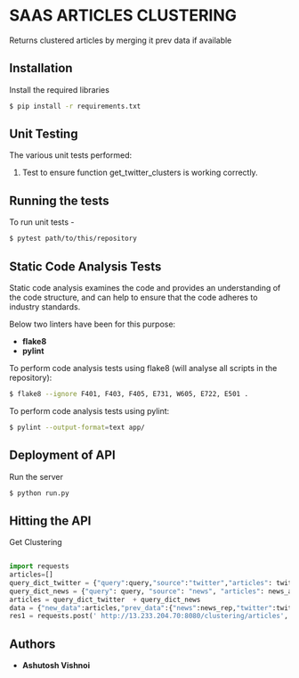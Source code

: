 # SAAS ARTICLES CLUSTERING
Returns clustered articles by merging it prev data if available

## Installation
Install the required libraries

```sh
$ pip install -r requirements.txt
```

## Unit Testing

The various unit tests performed: 

1. Test to ensure function get_twitter_clusters is working correctly.

## Running the tests
To run unit tests - 
```sh
$ pytest path/to/this/repository
```

## Static Code Analysis Tests
Static code analysis examines the code and provides an understanding of the code structure, and can help to ensure that the code adheres to industry standards. 

Below two linters have been for this purpose:

- **flake8**
- **pylint**

To perform code analysis tests using flake8 (will analyse all scripts in the repository):
```sh
$ flake8 --ignore F401, F403, F405, E731, W605, E722, E501 .
```

To perform code analysis tests using pylint:
```sh
$ pylint --output-format=text app/

```


## Deployment of API
Run the server
```sh 
$ python run.py
```
## Hitting the API
Get Clustering
```python

import requests
articles=[]
query_dict_twitter = {"query":query,"source":"twitter","articles": twitter_articles}
query_dict_news = {"query": query, "source": "news", "articles": news_articles}
articles = query_dict_twitter  + query_dict_news
data = {"new_data":articles,"prev_data":{"news":news_rep,"twitter":twitter_rep}}
res1 = requests.post(' http://13.233.204.70:8080/clustering/articles', json = data).json()
```

## Authors
  
* **Ashutosh Vishnoi**
